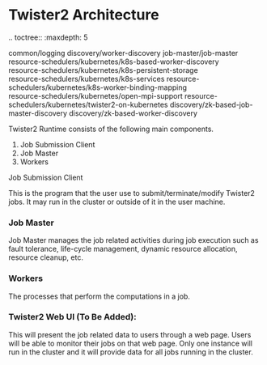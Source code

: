 Twister2 Architecture
======================

.. toctree::
   :maxdepth: 5
   
   common/logging
   discovery/worker-discovery
   job-master/job-master  
   resource-schedulers/kubernetes/k8s-based-worker-discovery  
   resource-schedulers/kubernetes/k8s-persistent-storage  
   resource-schedulers/kubernetes/k8s-services
   resource-schedulers/kubernetes/k8s-worker-binding-mapping  
   resource-schedulers/kubernetes/open-mpi-support
   resource-schedulers/kubernetes/twister2-on-kubernetes
   discovery/zk-based-job-master-discovery
   discovery/zk-based-worker-discovery

Twister2 Runtime consists of the following main components.

1. Job Submission Client
2. Job Master
3. Workers

Job Submission Client

This is the program that the user use to submit/terminate/modify Twister2 jobs. 
It may run in the cluster or outside of it in the user machine. 

### Job Master
Job Master manages the job related activities during job execution 
such as fault tolerance, life-cycle management, dynamic resource allocation, 
resource cleanup, etc. 

### Workers
The processes that perform the computations in a job.

### Twister2 Web UI (To Be Added): 
This will present the job related data to users through a web page. 
Users will be able to monitor their jobs on that web page. 
Only one instance will run in the cluster and it will provide 
data for all jobs running in the cluster. 
